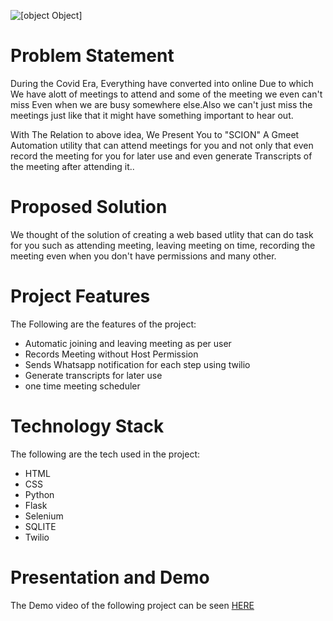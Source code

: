 ![[object Object]](https://socialify.git.ci/honeybhardwaj/Hackcbs4.0/image?description=1&forks=1&language=1&name=1&owner=1&pattern=Brick%20Wall&stargazers=1&theme=Dark)

# Problem Statement
During the Covid Era, Everything have converted into online Due to which We have alott of meetings to attend and some of the meeting we even can't miss Even when we are busy somewhere else.Also we can't just miss the meetings just like that it might have something important to hear out.

With The Relation to above idea, We Present You to "SCION"   A Gmeet Automation utility that can attend meetings for you and not only that even record the meeting for you for later use and even generate Transcripts of the meeting after attending it..

# Proposed Solution
We thought of the solution of creating a web based utlity that can do task for you such as attending meeting, leaving meeting on time, recording the meeting even when you don't have permissions and many other.

# Project Features
The Following are the features of the project:
- Automatic joining and leaving meeting as per user
- Records Meeting without Host Permission
- Sends Whatsapp notification for each step using twilio
- Generate transcripts for later use
- one time meeting scheduler

# Technology Stack
The following are the tech used in the project:
- HTML
- CSS
- Python
- Flask
- Selenium
- SQLITE
- Twilio

# Presentation and Demo
The Demo video of the following project can be seen [HERE](https://drive.google.com/file/d/1GzT7kq1HrtAMoG9JNMCtjUeHePWRO5Ch/view?usp=sharing)
